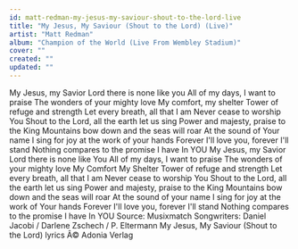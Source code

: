 ```yaml
---
id: matt-redman-my-jesus-my-saviour-shout-to-the-lord-live
title: "My Jesus, My Saviour (Shout to the Lord) (Live)"
artist: "Matt Redman"
album: "Champion of the World (Live From Wembley Stadium)"
cover: ""
created: ""
updated: ""
---
```


My Jesus, my Savior
Lord there is none like you
All of my days, I want to praise
The wonders of your mighty love
My comfort, my shelter
Tower of refuge and strength
Let every breath, all that I am
Never cease to worship You
Shout to the Lord, all the earth let us sing
Power and majesty, praise to the King
Mountains bow down and the seas will roar
At the sound of Your name
I sing for joy at the work of your hands
Forever I'll love you, forever I'll stand
Nothing compares to the promise I have
In YOU
My Jesus, my Savior
Lord there is none like You
All of my days, I want to praise
The wonders of your mighty love
My Comfort
My Shelter
Tower of refuge and strength
Let every breath, all that I am
Never cease to worship You
Shout to the Lord, all the earth let us sing
Power and majesty, praise to the King
Mountains bow down and the seas will roar
At the sound of your name
I sing for joy at the work of Your hands
Forever I'll love you, forever I'll stand
Nothing compares to the promise I have
In YOU
Source: Musixmatch
Songwriters: Daniel Jacobi / Darlene Zschech / P. Eltermann
My Jesus, My Saviour (Shout to the Lord) lyrics Â© Adonia Verlag